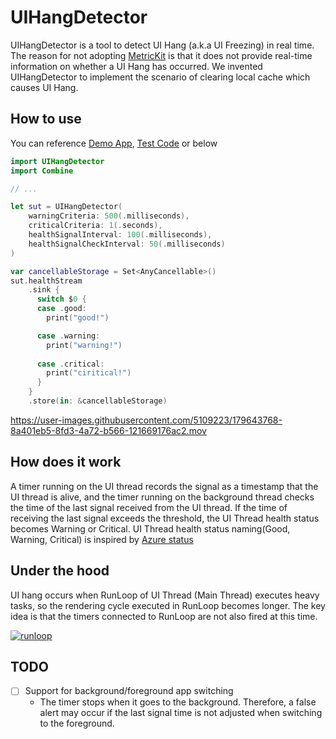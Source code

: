 # UIHangDetector

UIHangDetector is a tool to detect UI Hang (a.k.a UI Freezing) in real time. The reason for not adopting [MetricKit](https://developer.apple.com/documentation/metrickit) is that it does not provide real-time information on whether a UI Hang has occurred. We invented UIHangDetector to implement the scenario of clearing local cache which causes UI Hang.

## How to use

You can reference [Demo App](https://github.com/wplong11/UIHangDetector/tree/main/Demo), [Test Code](https://github.com/wplong11/UIHangDetector/blob/main/Tests/UIHangDetectorTests/UIHangDetectorTests.swift) or below

```swift
import UIHangDetector
import Combine

// ...

let sut = UIHangDetector(
    warningCriteria: 500(.milliseconds),
    criticalCriteria: 1(.seconds),
    healthSignalInterval: 100(.milliseconds),
    healthSignalCheckInterval: 50(.milliseconds)
)

var cancellableStorage = Set<AnyCancellable>()
sut.healthStream
    .sink {
      switch $0 {
      case .good:
        print("good!")

      case .warning:
        print("warning!")
        
      case .critical:
        print("ciritical!")
      }
    }
    .store(in: &cancellableStorage)
```

https://user-images.githubusercontent.com/5109223/179643768-8a401eb5-8fd3-4a72-b566-121669176ac2.mov

## How does it work

A timer running on the UI thread records the signal as a timestamp that the UI thread is alive, and the timer running on the background thread checks the time of the last signal received from the UI thread. If the time of receiving the last signal exceeds the threshold, the UI Thread health status becomes Warning or Critical. UI Thread health status naming(Good, Warning, Critical) is inspired by [Azure status](https://status.azure.com/en-us/status)

## Under the hood

UI hang occurs when RunLoop of UI Thread (Main Thread) executes heavy tasks, so the rendering cycle executed in RunLoop becomes longer. The key idea is that the timers connected to RunLoop are not also fired at this time.

[![runloop](https://developer.apple.com/library/archive/documentation/Cocoa/Conceptual/Multithreading/Art/runloop.jpg)](https://developer.apple.com/library/archive/documentation/Cocoa/Conceptual/Multithreading/RunLoopManagement/RunLoopManagement.html)

## TODO

- [ ] Support for background/foreground app switching
  - The timer stops when it goes to the background. Therefore, a false alert may occur if the last signal time is not adjusted when switching to the foreground.
